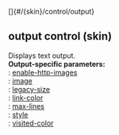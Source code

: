 []{#/{skin}/control/output}    
## output control (skin)    
Displays text output.    
**Output-specific parameters:**    
:   [enable-http-images](/ref/%7Bskin%7D/param/enable-http-images.md)    
:   [image](/ref/%7Bskin%7D/param/image.md)    
:   [legacy-size](/ref/%7Bskin%7D/param/legacy-size.md)    
:   [link-color](/ref/%7Bskin%7D/param/link-color.md)    
:   [max-lines](/ref/%7Bskin%7D/param/max-lines.md)    
:   [style](/ref/%7Bskin%7D/param/style.md)    
:   [visited-color](/ref/%7Bskin%7D/param/visited-color.md)  